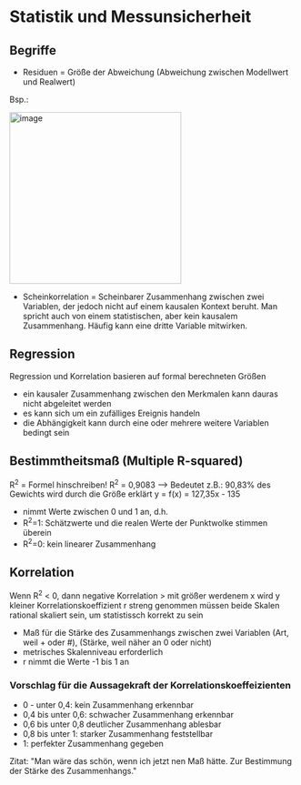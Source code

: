 # Statistik und Messunsicherheit
## Begriffe
* Residuen = Größe der Abweichung (Abweichung zwischen Modellwert und Realwert)

Bsp.:

<img width="302" alt="image" src="https://github.com/s92854/Statistik-Messunsicherheit/assets/134683810/2db42e2f-6529-402a-a13f-3b662109ef9b">

* Scheinkorrelation = Scheinbarer Zusammenhang zwischen zwei Variablen, der jedoch nicht auf einem kausalen Kontext beruht. Man spricht auch von einem statistischen, aber kein kausalem Zusammenhang. Häufig kann eine dritte Variable mitwirken.


## Regression
Regression und Korrelation basieren auf formal berechneten Größen
* ein kausaler Zusammenhang zwischen den Merkmalen kann dauras nicht abgeleitet werden
* es kann sich um ein zufälliges Ereignis handeln
* die Abhängigkeit kann durch eine oder mehrere weitere Variablen bedingt sein

## Bestimmtheitsmaß (Multiple R-squared)
R<sup>2</sup> = Formel hinschreiben!
R<sup>2</sup> = 0,9083 --> Bedeutet z.B.: 90,83% des Gewichts wird durch die Größe erklärt
y = f(x) = 127,35x - 135
* nimmt Werte zwischen 0 und 1 an, d.h.
* R<sup>2</sup>=1: Schätzwerte und die realen Werte der Punktwolke stimmen überein
* R<sup>2</sup>=0: kein linearer Zusammenhang

## Korrelation
Wenn R<sup>2</sup> < 0, dann negative Korrelation > mit größer werdenem x wird y kleiner
Korrelationskoeffizient r
streng genommen müssen beide Skalen rational skaliert sein, um statistissch korrekt zu sein
* Maß für die Stärke des Zusammenhangs zwischen zwei Variablen (Art, weil + oder #), (Stärke, weil näher an 0 oder nicht)
* metrisches Skalenniveau erforderlich
* r nimmt die Werte -1 bis 1 an
### Vorschlag für die Aussagekraft der Korrelationskoeffeizienten
* 0 - unter 0,4: kein Zusammenhang erkennbar
* 0,4 bis unter 0,6: schwacher Zusammenhang erkennbar
* 0,6 bis unter 0,8 deutlicher Zusammenhang ablesbar
* 0,8 bis unter 1: starker Zusammenhang feststellbar
* 1: perfekter Zusammenhang gegeben



Zitat: "Man wäre das schön, wenn ich jetzt nen Maß hätte. Zur Bestimmung der Stärke des Zusammenhangs."
